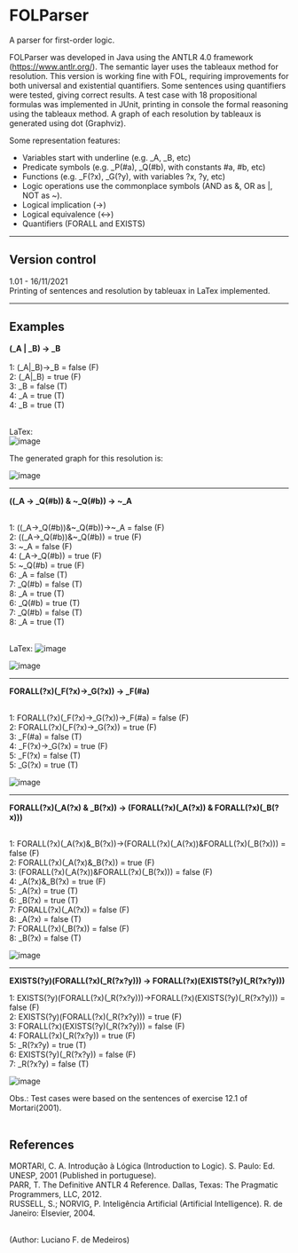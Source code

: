 # FOLParser
A parser for first-order logic.

FOLParser was developed in Java using the ANTLR 4.0 framework (https://www.antlr.org/). The semantic layer uses the tableaux method for resolution. This version is working fine with FOL, requiring improvements for both universal and existential quantifiers. Some sentences using quantifiers were tested, giving correct results. A test case with 18 propositional formulas was implemented in JUnit, printing in console the formal reasoning using the tableaux method. A graph of each resolution by tableaux is generated using dot (Graphviz).

Some representation features:
- Variables start with underline (e.g. _A, _B, etc)
- Predicate symbols (e.g. _P(#a), _Q(#b), with constants #a, #b, etc)
- Functions (e.g. _F(?x), _G(?y), with variables ?x, ?y, etc)
- Logic operations use the commonplace symbols (AND as &, OR as |, NOT as ~). 
- Logical implication (->)
- Logical equivalence (<->)
- Quantifiers (FORALL and EXISTS)
<HR>
<H2>Version control</H2>
1.01 - 16/11/2021<BR>
Printing of sentences and resolution by tableuax in LaTex implemented.<BR>
<HR>
<H2>Examples</H2>
<B>(_A | _B) -> _B</B><BR><BR>
1: (_A|_B)->_B = false (F)<BR>
2:    (_A|_B) = true (F)<BR>
3:       _B = false (T)<BR>
4:          _A = true (T)<BR>
4:          _B = true (T)<BR>
<BR>

LaTex:<BR>
![image](https://user-images.githubusercontent.com/10674874/142086989-8ef32142-1fc8-44bc-8ee5-c656c20c2d7f.png)


The generated graph for this resolution is:<BR>

![image](https://user-images.githubusercontent.com/10674874/141703088-d91629ae-c604-4893-9e99-ce5fa5b3319c.png)
<HR>
<B>((_A -> _Q(#b)) & ~_Q(#b)) -> ~_A</B><BR><BR>
  
1: ((_A->_Q(#b))\&\~_Q(#b))->~_A = false (F)<BR>
2:    ((_A->_Q(#b))\&\~_Q(#b)) = true (F)<BR>
3:       ~_A = false (F)<BR>
4:          (_A->_Q(#b)) = true (F)<BR>
5:             ~_Q(#b) = true (F)<BR>
6:                _A = false (T)<BR>
7:                   _Q(#b) = false (T)<BR>
8:                      _A = true (T)<BR>
6:                _Q(#b) = true (T)<BR>
7:                   _Q(#b) = false (T)<BR>
8:                      _A = true (T)<BR>
<BR>

LaTex:
![image](https://user-images.githubusercontent.com/10674874/142087216-93935545-ff0f-44da-911f-e5f432e72ef0.png)
  
  
![image](https://user-images.githubusercontent.com/10674874/141703746-11a6fe17-77df-403d-8c54-b15756042cd7.png)
<HR>
<B>FORALL(?x)(_F(?x)->_G(?x)) -> _F(#a)</B><BR><BR>
  
1: FORALL(?x)(_F(?x)->_G(?x))->_F(#a) = false (F)<BR>
2:    FORALL(?x)(_F(?x)->_G(?x)) = true (F)<BR>
3:       _F(#a) = false (T)<BR>
4:          _F(?x)->_G(?x) = true (F)<BR>
5:             _F(?x) = false (T)<BR>
5:             _G(?x) = true (T)<BR>
 
![image](https://user-images.githubusercontent.com/10674874/141704307-b132c12c-0106-4b2d-9a87-84c210c06d48.png)
<HR>
<B>FORALL(?x)(_A(?x) & _B(?x)) -> (FORALL(?x)(_A(?x)) & FORALL(?x)(_B(?x)))</B><BR><BR>

1: FORALL(?x)(_A(?x)&_B(?x))->(FORALL(?x)(_A(?x))&FORALL(?x)(_B(?x))) = false (F)<BR>
2:    FORALL(?x)(_A(?x)&_B(?x)) = true (F)<BR>
3:       (FORALL(?x)(_A(?x))&FORALL(?x)(_B(?x))) = false (F)<BR>
4:          _A(?x)&_B(?x) = true (F)<BR>
5:             _A(?x) = true (T)<BR>
6:                _B(?x) = true (T)<BR>
7:                   FORALL(?x)(_A(?x)) = false (F)<BR>
8:                      _A(?x) = false (T)<BR>
7:                   FORALL(?x)(_B(?x)) = false (F)<BR>
8:                      _B(?x) = false (T)<BR>

![image](https://user-images.githubusercontent.com/10674874/141704472-d02cd57b-c894-4bb3-98cb-54c4f01f88fb.png)
<HR>

<B>EXISTS(?y)(FORALL(?x)(_R(?x?y))) -> FORALL(?x)(EXISTS(?y)(_R(?x?y)))</B><BR>
  
1: EXISTS(?y)(FORALL(?x)(_R(?x?y)))->FORALL(?x)(EXISTS(?y)(_R(?x?y))) = false (F)<BR>
2:    EXISTS(?y)(FORALL(?x)(_R(?x?y))) = true (F)<BR>
3:       FORALL(?x)(EXISTS(?y)(_R(?x?y))) = false (F)<BR>
4:          FORALL(?x)(_R(?x?y)) = true (F)<BR>
5:             _R(?x?y) = true (T)<BR>
6:                EXISTS(?y)(_R(?x?y)) = false (F)<BR>
7:                   _R(?x?y) = false (T)<BR>
  
![image](https://user-images.githubusercontent.com/10674874/141704597-e9bbbb8c-bb63-4b68-9a44-93a0ccf8bfbd.png)

Obs.: Test cases were based on the sentences of exercise 12.1 of Mortari(2001).<BR><BR>
  
<H2>References</H2>
MORTARI, C. A. Introdução à Lógica (Introduction to Logic). S. Paulo: Ed. UNESP, 2001 (Published in portuguese).<BR>
PARR, T. The Definitive ANTLR 4 Reference. Dallas, Texas: The Pragmatic Programmers, LLC, 2012. <BR>
RUSSELL, S.; NORVIG, P. Inteligência Artificial (Artificial Intelligence). R. de Janeiro: Elsevier, 2004.<BR>
<BR>

(Author: Luciano F. de Medeiros)
